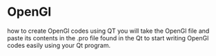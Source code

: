 # OpenGl
how to create OpenGl codes using QT
you will take the OpenGl file and paste its contents in the .pro file found in the Qt to start writing OpenGl codes easily using your Qt program.
